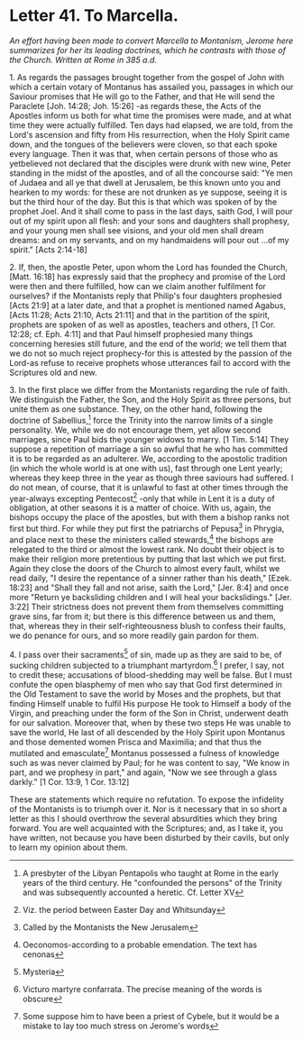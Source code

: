 <h1>Letter 41. To Marcella.</h1>

<p><i>An effort having been made to convert Marcella to Montanism, Jerome here summarizes for her its leading doctrines, which he contrasts with those of the Church. Written at Rome in 385 a.d.</i></p>

1\. As regards the passages brought together from the gospel of John with which a certain votary of Montanus has assailed you, passages in which our Saviour promises that He will go to the Father, and that He will send the Paraclete [Joh. 14:28; Joh. 15:26] -as regards these, the Acts of the Apostles inform us both for what time the promises were made, and at what time they were actually fulfilled. Ten days had elapsed, we are told, from the Lord's ascension and fifty from His resurrection, when the Holy Spirit came down, and the tongues of the believers were cloven, so that each spoke every language. Then it was that, when certain persons of those who as yetbelieved not declared that the disciples were drunk with new wine, Peter standing in the midst of the apostles, and of all the concourse said: "Ye men of Judaea and all ye that dwell at Jerusalem, be this known unto you and hearken to my words: for these are not drunken as ye suppose, seeing it is but the third hour of the day. But this is that which was spoken of by the prophet Joel. And it shall come to pass in the last days, saith God, I will pour out of my spirit upon all flesh: and your sons and daughters shall prophesy, and your young men shall see visions, and your old men shall dream dreams: and on my servants, and on my handmaidens will pour out ...of my spirit." [Acts 2:14-18] 

2\. If, then, the apostle Peter, upon whom the Lord has founded the Church, [Matt. 16:18] has expressly said that the prophecy and promise of the Lord were then and there fulfilled, how can we claim another fulfilment for ourselves? if the Montanists reply that Philip's four daughters prophesied [Acts 21:9] at a later date, and that a prophet is mentioned named Agabus, [Acts 11:28; Acts 21:10, Acts 21:11] and that in the partition of the spirit, prophets are spoken of as well as apostles, teachers and others, [1 Cor. 12:28; cf. Eph. 4:11] and that Paul himself prophesied many things concerning heresies still future, and the end of the world; we tell them that we do not so much reject prophecy-for this is attested by the passion of the Lord-as refuse to receive prophets whose utterances fail to accord with the Scriptures old and new.

3\. In the first place we differ from the Montanists regarding the rule of faith. We distinguish the Father, the Son, and the Holy Spirit as three persons, but unite them as one substance. They, on the other hand, following the doctrine of Sabellius,[^P1304_285382] force the Trinity into the narrow limits of a single personality. We, while we do not encourage them, yet allow second marriages, since Paul bids the younger widows to marry. [1 Tim. 5:14] They suppose a repetition of marriage a sin so awful that he who has committed it is to be regarded as an adulterer. We, according to the apostolic tradition (in which the whole world is at one with us), fast through one Lent yearly; whereas they keep three in the year as though three saviours had suffered. I do not mean, of course, that it is unlawful to fast at other times through the year-always excepting Pentecost[^P1306_286205] -only that while in Lent it is a duty of obligation, at other seasons it is a matter of choice. With us, again, the bishops occupy the place of the apostles, but with them a bishop ranks not first but third. For while they put first the patriarchs of Pepusa[^P1307_286521] in Phrygia, and place next to these the ministers called stewards,[^P1308_286639] the bishops are relegated to the third or almost the lowest rank. No doubt their object is to make their religion more pretentious by putting that last which we put first. Again they close the doors of the Church to almost every fault, whilst we read daily, "I desire the repentance of a sinner rather than his death," [Ezek. 18:23] and "Shall they fall and not arise, saith the Lord," [Jer. 8:4] and once more "Return ye backsliding children and I will heal your backslidings." [Jer. 3:22] Their strictness does not prevent them from themselves committing grave sins, far from it; but there is this difference between us and them, that, whereas they in their self-righteousness blush to confess their faults, we do penance for ours, and so more readily gain pardon for them.

4\. I pass over their sacraments[^P1313_287550] of sin, made up as they are said to be, of sucking children subjected to a triumphant martyrdom.[^P1314_287664] I prefer, I say, not to credit these; accusations of blood-shedding may well be false. But I must confute the open blasphemy of men who say that God first determined in the Old Testament to save the world by Moses and the prophets, but that finding Himself unable to fulfil His purpose He took to Himself a body of the Virgin, and preaching under the form of the Son in Christ, underwent death for our salvation. Moreover that, when by these two steps He was unable to save the world, He last of all descended by the Holy Spirit upon Montanus and those demented women Prisca and Maximilia; and that thus the mutilated and emasculate[^P1315_288377] Montanus possessed a fulness of knowledge such as was never claimed by Paul; for he was content to say, "We know in part, and we prophesy in part," and again, "Now we see through a glass darkly." [1 Cor. 13:9, 1 Cor. 13:12] 

These are statements which require no refutation. To expose the infidelity of the Montanists is to triumph over it. Nor is it necessary that in so short a letter as this I should overthrow the several absurdities which they bring forward. You are well acquainted with the Scriptures; and, as I take it, you have written, not because you have been disturbed by their cavils, but only to learn my opinion about them.

[^P1304_285382]:
	A presbyter of the Libyan Pentapolis who taught at Rome in the early years of the third century. He "confounded the persons" of the Trinity and was subsequently accounted a heretic. Cf. Letter XV

[^P1306_286205]:
	Viz. the period between Easter Day and Whitsunday

[^P1307_286521]:
	Called by the Montanists the New Jerusalem

[^P1308_286639]:
	Oeconomos-according to a probable emendation. The text has cenonas

[^P1313_287550]:
	Mysteria

[^P1314_287664]:
	Victuro martyre confarrata. The precise meaning of the words is obscure

[^P1315_288377]:
	Some suppose him to have been a priest of Cybele, but it would be a mistake to lay too much stress on Jerome's words